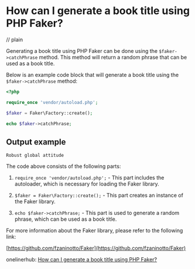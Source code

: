 # How can I generate a book title using PHP Faker?
// plain

Generating a book title using PHP Faker can be done using the `$faker->catchPhrase` method. This method will return a random phrase that can be used as a book title.

Below is an example code block that will generate a book title using the `$faker->catchPhrase` method:

```php
<?php

require_once 'vendor/autoload.php';

$faker = Faker\Factory::create();

echo $faker->catchPhrase;
```

## Output example

```
Robust global attitude
```

The code above consists of the following parts:

1. `require_once 'vendor/autoload.php';` - This part includes the autoloader, which is necessary for loading the Faker library.

2. `$faker = Faker\Factory::create();` - This part creates an instance of the Faker library.

3. `echo $faker->catchPhrase;` - This part is used to generate a random phrase, which can be used as a book title.

For more information about the Faker library, please refer to the following link:

[https://github.com/fzaninotto/Faker](https://github.com/fzaninotto/Faker)

onelinerhub: [How can I generate a book title using PHP Faker?](https://onelinerhub.com/php-faker/how-can-i-generate-a-book-title-using-php-faker)
